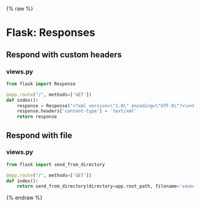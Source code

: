 {% raw %}

# Flask: Responses

## Respond with custom headers
### views.py
```python
from flask import Response

@app.route("/", methods=['GET'])
def index():
    response = Response("<?xml version=\"1.0\" encoding=\"UTF-8\"?>\n<html></html>")
    response.headers['content-type'] = 'text/xml'
    return response
```

## Respond with file
### views.py
```python
from flask import send_from_directory

@app.route("/", methods=['GET'])
def index():
    return send_from_directory(directory=app.root_path, filename='sound.mp3')
```

{% endraw %}
